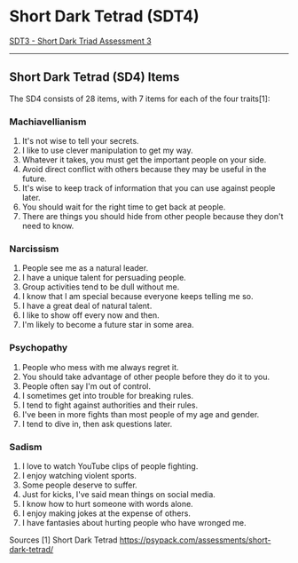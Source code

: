 # Short Dark Tetrad (SDT4)

[SDT3 - Short Dark Triad Assessment 3](https://github.com/Exios66/dark-triad-assessments/wiki/SDT3----Short-Dark-Triad-Assessment-3)

- - -

## Short Dark Tetrad (SD4) Items

The SD4 consists of 28 items, with 7 items for each of the four traits[1]:

### Machiavellianism

1. It's not wise to tell your secrets.
2. I like to use clever manipulation to get my way.
3. Whatever it takes, you must get the important people on your side.
4. Avoid direct conflict with others because they may be useful in the future.
5. It's wise to keep track of information that you can use against people later.
6. You should wait for the right time to get back at people.
7. There are things you should hide from other people because they don't need to know.

### Narcissism

1. People see me as a natural leader.
2. I have a unique talent for persuading people.
3. Group activities tend to be dull without me.
4. I know that I am special because everyone keeps telling me so.
5. I have a great deal of natural talent.
6. I like to show off every now and then.
7. I'm likely to become a future star in some area.

### Psychopathy

1. People who mess with me always regret it.
2. You should take advantage of other people before they do it to you.
3. People often say I'm out of control.
4. I sometimes get into trouble for breaking rules.
5. I tend to fight against authorities and their rules.
6. I've been in more fights than most people of my age and gender.
7. I tend to dive in, then ask questions later.

### Sadism

1. I love to watch YouTube clips of people fighting.
2. I enjoy watching violent sports.
3. Some people deserve to suffer.
4. Just for kicks, I've said mean things on social media.
5. I know how to hurt someone with words alone.
6. I enjoy making jokes at the expense of others.
7. I have fantasies about hurting people who have wronged me.

Sources
[1] Short Dark Tetrad <https://psypack.com/assessments/short-dark-tetrad/>
